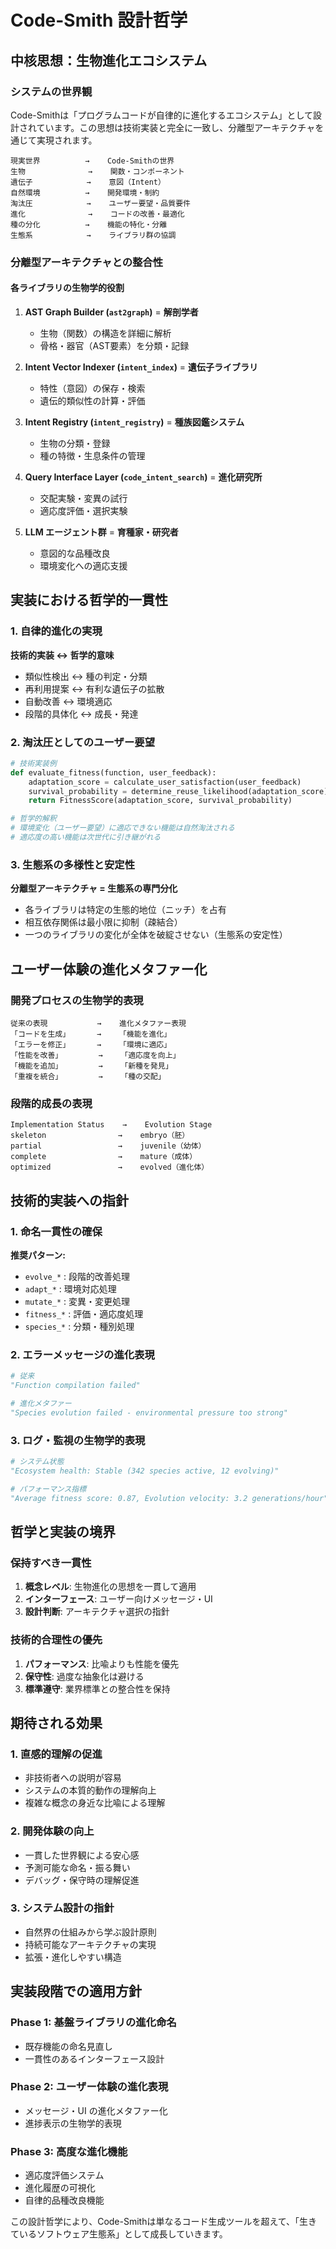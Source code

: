 # Code-Smith 設計哲学

## 中核思想：生物進化エコシステム

### システムの世界観

Code-Smithは「プログラムコードが自律的に進化するエコシステム」として設計されています。この思想は技術実装と完全に一致し、分離型アーキテクチャを通じて実現されます。

```
現実世界          →    Code-Smithの世界
生物              →    関数・コンポーネント
遺伝子            →    意図（Intent）
自然環境          →    開発環境・制約
淘汰圧            →    ユーザー要望・品質要件
進化              →    コードの改善・最適化
種の分化          →    機能の特化・分離
生態系            →    ライブラリ群の協調
```

### 分離型アーキテクチャとの整合性

#### 各ライブラリの生物学的役割

1. **AST Graph Builder (`ast2graph`)** = **解剖学者**
   - 生物（関数）の構造を詳細に解析
   - 骨格・器官（AST要素）を分類・記録

2. **Intent Vector Indexer (`intent_index`)** = **遺伝子ライブラリ**
   - 特性（意図）の保存・検索
   - 遺伝的類似性の計算・評価

3. **Intent Registry (`intent_registry`)** = **種族図鑑システム**
   - 生物の分類・登録
   - 種の特徴・生息条件の管理

4. **Query Interface Layer (`code_intent_search`)** = **進化研究所**
   - 交配実験・変異の試行
   - 適応度評価・選択実験

5. **LLM エージェント群** = **育種家・研究者**
   - 意図的な品種改良
   - 環境変化への適応支援

## 実装における哲学的一貫性

### 1. 自律的進化の実現

**技術的実装 ↔ 哲学的意味**
- 類似性検出 ↔ 種の判定・分類
- 再利用提案 ↔ 有利な遺伝子の拡散
- 自動改善 ↔ 環境適応
- 段階的具体化 ↔ 成長・発達

### 2. 淘汰圧としてのユーザー要望

```python
# 技術実装例
def evaluate_fitness(function, user_feedback):
    adaptation_score = calculate_user_satisfaction(user_feedback)
    survival_probability = determine_reuse_likelihood(adaptation_score)
    return FitnessScore(adaptation_score, survival_probability)

# 哲学的解釈
# 環境変化（ユーザー要望）に適応できない機能は自然淘汰される
# 適応度の高い機能は次世代に引き継がれる
```

### 3. 生態系の多様性と安定性

**分離型アーキテクチャ = 生態系の専門分化**
- 各ライブラリは特定の生態的地位（ニッチ）を占有
- 相互依存関係は最小限に抑制（疎結合）
- 一つのライブラリの変化が全体を破綻させない（生態系の安定性）

## ユーザー体験の進化メタファー化

### 開発プロセスの生物学的表現

```
従来の表現           →    進化メタファー表現
「コードを生成」      →    「機能を進化」
「エラーを修正」      →    「環境に適応」
「性能を改善」        →    「適応度を向上」
「機能を追加」        →    「新種を発見」
「重複を統合」        →    「種の交配」
```

### 段階的成長の表現

```
Implementation Status    →    Evolution Stage
skeleton                →    embryo（胚）
partial                 →    juvenile（幼体）
complete                →    mature（成体）
optimized               →    evolved（進化体）
```

## 技術的実装への指針

### 1. 命名一貫性の確保

**推奨パターン:**
- `evolve_*` : 段階的改善処理
- `adapt_*` : 環境対応処理
- `mutate_*` : 変異・変更処理
- `fitness_*` : 評価・適応度処理
- `species_*` : 分類・種別処理

### 2. エラーメッセージの進化表現

```python
# 従来
"Function compilation failed"

# 進化メタファー
"Species evolution failed - environmental pressure too strong"
```

### 3. ログ・監視の生物学的表現

```python
# システム状態
"Ecosystem health: Stable (342 species active, 12 evolving)"

# パフォーマンス指標
"Average fitness score: 0.87, Evolution velocity: 3.2 generations/hour"
```

## 哲学と実装の境界

### 保持すべき一貫性

1. **概念レベル**: 生物進化の思想を一貫して適用
2. **インターフェース**: ユーザー向けメッセージ・UI
3. **設計判断**: アーキテクチャ選択の指針

### 技術的合理性の優先

1. **パフォーマンス**: 比喩よりも性能を優先
2. **保守性**: 過度な抽象化は避ける
3. **標準遵守**: 業界標準との整合性を保持

## 期待される効果

### 1. 直感的理解の促進
- 非技術者への説明が容易
- システムの本質的動作の理解向上
- 複雑な概念の身近な比喩による理解

### 2. 開発体験の向上
- 一貫した世界観による安心感
- 予測可能な命名・振る舞い
- デバッグ・保守時の理解促進

### 3. システム設計の指針
- 自然界の仕組みから学ぶ設計原則
- 持続可能なアーキテクチャの実現
- 拡張・進化しやすい構造

## 実装段階での適用方針

### Phase 1: 基盤ライブラリの進化命名
- 既存機能の命名見直し
- 一貫性のあるインターフェース設計

### Phase 2: ユーザー体験の進化表現
- メッセージ・UI の進化メタファー化
- 進捗表示の生物学的表現

### Phase 3: 高度な進化機能
- 適応度評価システム
- 進化履歴の可視化
- 自律的品種改良機能

この設計哲学により、Code-Smithは単なるコード生成ツールを超えて、「生きているソフトウェア生態系」として成長していきます。